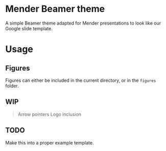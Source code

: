 # Mender Beamer theme

A simple Beamer theme adapted for Mender presentations to look like our Google
slide template.

# Usage

## Figures

Figures can either be included in the current directory, or in the `figures`
folder.

## WIP

> Arrow pointers
> Logo inclusion

## TODO

Make this into a proper example template.
